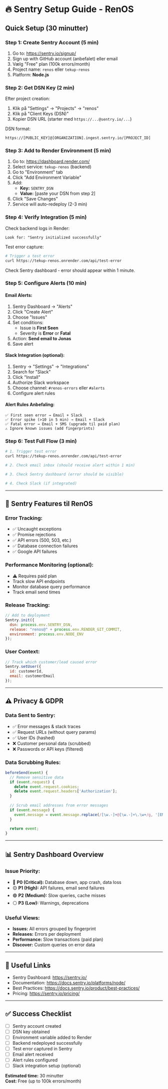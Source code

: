 # 🔥 Sentry Setup Guide - RenOS

## Quick Setup (30 minutter)

### Step 1: Create Sentry Account (5 min)
1. Go to: https://sentry.io/signup/
2. Sign up with GitHub account (anbefalet) eller email
3. Vælg "Free" plan (100k errors/month)
4. Project name: `renos` eller `tekup-renos`
5. Platform: **Node.js**

### Step 2: Get DSN Key (2 min)
Efter project creation:
1. Klik på "Settings" → "Projects" → "renos"
2. Klik på "Client Keys (DSN)"
3. Kopier DSN URL (starter med `https://...@sentry.io/...`)

DSN format:
```
https://[PUBLIC_KEY]@[ORGANIZATION].ingest.sentry.io/[PROJECT_ID]
```

### Step 3: Add to Render Environment (5 min)
1. Go to: https://dashboard.render.com/
2. Select service: `tekup-renos` (backend)
3. Go to "Environment" tab
4. Click "Add Environment Variable"
5. Add:
   - **Key:** `SENTRY_DSN`
   - **Value:** [paste your DSN from step 2]
6. Click "Save Changes"
7. Service will auto-redeploy (2-3 min)

### Step 4: Verify Integration (5 min)
Check backend logs in Render:
```
Look for: "Sentry initialized successfully"
```

Test error capture:
```bash
# Trigger a test error
curl https://tekup-renos.onrender.com/api/test-error
```

Check Sentry dashboard - error should appear within 1 minute.

### Step 5: Configure Alerts (10 min)

#### Email Alerts:
1. Sentry Dashboard → "Alerts"
2. Click "Create Alert"
3. Choose "Issues"
4. Set conditions:
   - Issue is **First Seen**
   - Severity is **Error** or **Fatal**
5. Action: **Send email to Jonas**
6. Save alert

#### Slack Integration (optional):
1. Sentry → "Settings" → "Integrations"
2. Search for "Slack"
3. Click "Install"
4. Authorize Slack workspace
5. Choose channel: `#renos-errors` eller `#alerts`
6. Configure alert rules

#### Alert Rules Anbefaling:
```
✅ First seen error → Email + Slack
✅ Error spike (>10 in 5 min) → Email + Slack
✅ Fatal error → Email + SMS (upgrade til paid plan)
⚠️ Ignore known issues (add fingerprints)
```

### Step 6: Test Full Flow (3 min)
```bash
# 1. Trigger test error
curl https://tekup-renos.onrender.com/api/test-error

# 2. Check email inbox (should receive alert within 1 min)

# 3. Check Sentry dashboard (error should be visible)

# 4. Check Slack (if integrated)
```

---

## 🎯 Sentry Features til RenOS

### Error Tracking:
- ✅ Uncaught exceptions
- ✅ Promise rejections
- ✅ API errors (500, 503, etc.)
- ✅ Database connection failures
- ✅ Google API failures

### Performance Monitoring (optional):
- ⚠️ Requires paid plan
- Track slow API endpoints
- Monitor database query performance
- Track email send times

### Release Tracking:
```javascript
// Add to deployment
Sentry.init({
  dsn: process.env.SENTRY_DSN,
  release: "renos@" + process.env.RENDER_GIT_COMMIT,
  environment: process.env.NODE_ENV
});
```

### User Context:
```javascript
// Track which customer/lead caused error
Sentry.setUser({
  id: customerId,
  email: customerEmail
});
```

---

## ⚠️ Privacy & GDPR

### Data Sent to Sentry:
- ✅ Error messages & stack traces
- ✅ Request URLs (without query params)
- ✅ User IDs (hashed)
- ❌ Customer personal data (scrubbed)
- ❌ Passwords or API keys (filtered)

### Data Scrubbing Rules:
```javascript
beforeSend(event) {
  // Remove sensitive data
  if (event.request) {
    delete event.request.cookies;
    delete event.request.headers['Authorization'];
  }
  
  // Scrub email addresses from error messages
  if (event.message) {
    event.message = event.message.replace(/[\w.-]+@[\w.-]+\.\w+/g, '[EMAIL]');
  }
  
  return event;
}
```

---

## 📊 Sentry Dashboard Overview

### Issue Priority:
- 🔴 **P0 (Critical):** Database down, app crash, data loss
- 🟡 **P1 (High):** API failures, email send failures
- 🟢 **P2 (Medium):** Slow queries, cache misses
- ⚪ **P3 (Low):** Warnings, deprecations

### Useful Views:
- **Issues:** All errors grouped by fingerprint
- **Releases:** Errors per deployment
- **Performance:** Slow transactions (paid plan)
- **Discover:** Custom queries on error data

---

## 🔗 Useful Links

- Sentry Dashboard: https://sentry.io/
- Documentation: https://docs.sentry.io/platforms/node/
- Best Practices: https://docs.sentry.io/product/best-practices/
- Pricing: https://sentry.io/pricing/

---

## ✅ Success Checklist

- [ ] Sentry account created
- [ ] DSN key obtained
- [ ] Environment variable added to Render
- [ ] Backend redeployed successfully
- [ ] Test error captured in Sentry
- [ ] Email alert received
- [ ] Alert rules configured
- [ ] Slack integration setup (optional)

**Estimated time:** 30 minutter  
**Cost:** Free (up to 100k errors/month)
